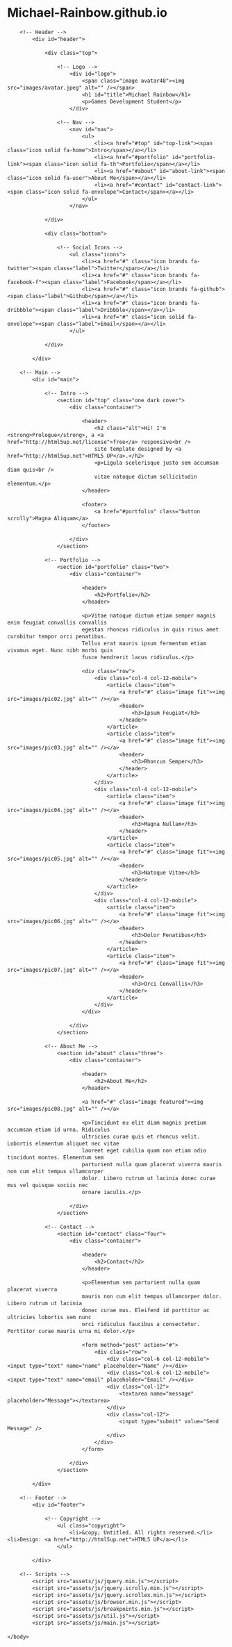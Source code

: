 # Michael-Rainbow.github.io
<!DOCTYPE HTML>
<!--
	Prologue by HTML5 UP
	html5up.net | @ajlkn
	Free for personal and commercial use under the CCA 3.0 license (html5up.net/license)
-->
<html>
	<head>
		<title>Michael Rainbow</title>
		<meta charset="utf-8" />
		<meta name="viewport" content="width=device-width, initial-scale=1, user-scalable=no" />
		<link rel="stylesheet" href="assets/css/main.css" />
	</head>
	<body class="is-preload">

		<!-- Header -->
			<div id="header">

				<div class="top">

					<!-- Logo -->
						<div id="logo">
							<span class="image avatar48"><img src="images/avatar.jpeg" alt="" /></span>
							<h1 id="title">Michael Rainbow</h1>
							<p>Games Development Student</p>
						</div>

					<!-- Nav -->
						<nav id="nav">
							<ul>
								<li><a href="#top" id="top-link"><span class="icon solid fa-home">Intro</span></a></li>
								<li><a href="#portfolio" id="portfolio-link"><span class="icon solid fa-th">Portfolio</span></a></li>
								<li><a href="#about" id="about-link"><span class="icon solid fa-user">About Me</span></a></li>
								<li><a href="#contact" id="contact-link"><span class="icon solid fa-envelope">Contact</span></a></li>
							</ul>
						</nav>

				</div>

				<div class="bottom">

					<!-- Social Icons -->
						<ul class="icons">
							<li><a href="#" class="icon brands fa-twitter"><span class="label">Twitter</span></a></li>
							<li><a href="#" class="icon brands fa-facebook-f"><span class="label">Facebook</span></a></li>
							<li><a href="#" class="icon brands fa-github"><span class="label">Github</span></a></li>
							<li><a href="#" class="icon brands fa-dribbble"><span class="label">Dribbble</span></a></li>
							<li><a href="#" class="icon solid fa-envelope"><span class="label">Email</span></a></li>
						</ul>

				</div>

			</div>

		<!-- Main -->
			<div id="main">

				<!-- Intro -->
					<section id="top" class="one dark cover">
						<div class="container">

							<header>
								<h2 class="alt">Hi! I'm <strong>Prologue</strong>, a <a href="http://html5up.net/license">free</a> responsive<br />
								site template designed by <a href="http://html5up.net">HTML5 UP</a>.</h2>
								<p>Ligula scelerisque justo sem accumsan diam quis<br />
								vitae natoque dictum sollicitudin elementum.</p>
							</header>

							<footer>
								<a href="#portfolio" class="button scrolly">Magna Aliquam</a>
							</footer>

						</div>
					</section>

				<!-- Portfolio -->
					<section id="portfolio" class="two">
						<div class="container">

							<header>
								<h2>Portfolio</h2>
							</header>

							<p>Vitae natoque dictum etiam semper magnis enim feugiat convallis convallis
							egestas rhoncus ridiculus in quis risus amet curabitur tempor orci penatibus.
							Tellus erat mauris ipsum fermentum etiam vivamus eget. Nunc nibh morbi quis
							fusce hendrerit lacus ridiculus.</p>

							<div class="row">
								<div class="col-4 col-12-mobile">
									<article class="item">
										<a href="#" class="image fit"><img src="images/pic02.jpg" alt="" /></a>
										<header>
											<h3>Ipsum Feugiat</h3>
										</header>
									</article>
									<article class="item">
										<a href="#" class="image fit"><img src="images/pic03.jpg" alt="" /></a>
										<header>
											<h3>Rhoncus Semper</h3>
										</header>
									</article>
								</div>
								<div class="col-4 col-12-mobile">
									<article class="item">
										<a href="#" class="image fit"><img src="images/pic04.jpg" alt="" /></a>
										<header>
											<h3>Magna Nullam</h3>
										</header>
									</article>
									<article class="item">
										<a href="#" class="image fit"><img src="images/pic05.jpg" alt="" /></a>
										<header>
											<h3>Natoque Vitae</h3>
										</header>
									</article>
								</div>
								<div class="col-4 col-12-mobile">
									<article class="item">
										<a href="#" class="image fit"><img src="images/pic06.jpg" alt="" /></a>
										<header>
											<h3>Dolor Penatibus</h3>
										</header>
									</article>
									<article class="item">
										<a href="#" class="image fit"><img src="images/pic07.jpg" alt="" /></a>
										<header>
											<h3>Orci Convallis</h3>
										</header>
									</article>
								</div>
							</div>

						</div>
					</section>

				<!-- About Me -->
					<section id="about" class="three">
						<div class="container">

							<header>
								<h2>About Me</h2>
							</header>

							<a href="#" class="image featured"><img src="images/pic08.jpg" alt="" /></a>

							<p>Tincidunt eu elit diam magnis pretium accumsan etiam id urna. Ridiculus
							ultricies curae quis et rhoncus velit. Lobortis elementum aliquet nec vitae
							laoreet eget cubilia quam non etiam odio tincidunt montes. Elementum sem
							parturient nulla quam placerat viverra mauris non cum elit tempus ullamcorper
							dolor. Libero rutrum ut lacinia donec curae mus vel quisque sociis nec
							ornare iaculis.</p>
 
						</div>
					</section>

				<!-- Contact -->
					<section id="contact" class="four">
						<div class="container">

							<header>
								<h2>Contact</h2>
							</header>

							<p>Elementum sem parturient nulla quam placerat viverra
							mauris non cum elit tempus ullamcorper dolor. Libero rutrum ut lacinia
							donec curae mus. Eleifend id porttitor ac ultricies lobortis sem nunc
							orci ridiculus faucibus a consectetur. Porttitor curae mauris urna mi dolor.</p>

							<form method="post" action="#">
								<div class="row">
									<div class="col-6 col-12-mobile"><input type="text" name="name" placeholder="Name" /></div>
									<div class="col-6 col-12-mobile"><input type="text" name="email" placeholder="Email" /></div>
									<div class="col-12">
										<textarea name="message" placeholder="Message"></textarea>
									</div>
									<div class="col-12">
										<input type="submit" value="Send Message" />
									</div>
								</div>
							</form>

						</div>
					</section>

			</div>

		<!-- Footer -->
			<div id="footer">

				<!-- Copyright -->
					<ul class="copyright">
						<li>&copy; Untitled. All rights reserved.</li><li>Design: <a href="http://html5up.net">HTML5 UP</a></li>
					</ul>

			</div>

		<!-- Scripts -->
			<script src="assets/js/jquery.min.js"></script>
			<script src="assets/js/jquery.scrolly.min.js"></script>
			<script src="assets/js/jquery.scrollex.min.js"></script>
			<script src="assets/js/browser.min.js"></script>
			<script src="assets/js/breakpoints.min.js"></script>
			<script src="assets/js/util.js"></script>
			<script src="assets/js/main.js"></script>
 
	</body>
</html>
